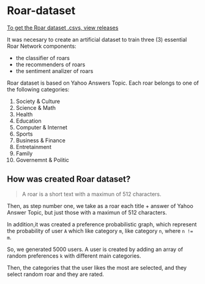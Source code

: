 # Roar-dataset

[To get the Roar dataset .csvs, view releases](https://github.com/Roar-Network/roar-dataset/releases)

It was necesary to create an artificial dataset to train three (3) essential Roar Network components:

- the classifier of roars
- the recommenders of roars
- the sentiment analizer of roars

Roar dataset is based on Yahoo Answers Topic. Each roar belongs to one of the following categories:

1. Society & Culture
2. Science & Math
3. Health
4. Education
5. Computer & Internet
6. Sports
7. Business & Finance
8. Entretainment
9. Family
9. Governemnt & Politic

## How was created Roar dataset?

> A roar is a short text with a maximun of 512 characters.

Then, as step number one, we take as a roar each title + answer of Yahoo Answer Topic, but just those with a maximun of 512 characters.

In addition,it was created a preference probabilistic graph, which represent the probability of user `A` which like category `m`, like category `n`, where `n != m`.

So, we generated 5000 users. A user is created by adding an array of random preferences `k` with different main categories.

Then, the categories that the user likes the most are selected, and they select random roar and they are rated.
